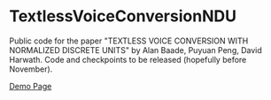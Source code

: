 # TextlessVoiceConversionNDU
Public code for the paper "TEXTLESS VOICE CONVERSION WITH NORMALIZED DISCRETE UNITS" by Alan Baade, Puyuan Peng, David Harwath. Code and checkpoints to be released (hopefully before November).

[Demo Page](https://alanbaade.github.io/TextlessVoiceConversionNDUDemo/)
